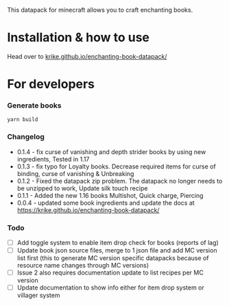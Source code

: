 
This datapack for minecraft allows you to craft enchanting books.

# Installation & how to use
Head over to <a href="https://krike.github.io/enchanting-book-datapack/">krike.github.io/enchanting-book-datapack/</a>

# For developers

### Generate books


```text
yarn build
```

### Changelog

- 0.1.4 - fix curse of vanishing and depth strider books by using new ingredients, Tested in 1.17
- 0.1.3 - fix typo for Loyalty books. Decrease required items for curse of binding, curse of vanishing & Unbreaking
- 0.1.2 - Fixed the datapack zip problem. The datapack no longer needs to be unzipped to work, Update silk touch recipe
- 0.1.1 - Added the new 1.16 books Multishot, Quick charge, Piercing
- 0.0.4 - updated some book ingredients and update the docs at https://krike.github.io/enchanting-book-datapack/﻿

### Todo

- [ ] Add toggle system to enable item drop check for books (reports of lag)
- [ ] Update book json source files, merge to 1 json file and add MC version list first (this to generate MC version specific datapacks because of resource name changes through MC versions)
- [ ] Issue 2 also requires documentation update to list recipes per MC version
- [ ] Update documentation to show info either for item drop system or villager system
